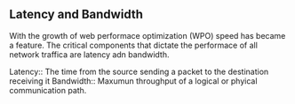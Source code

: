 ## Latency and Bandwidth

With the growth of web performace optimization (WPO) speed has became a feature.
The critical components that dictate the performace of all network traffica are
latency adn bandwidth.

Latency:: The time from the source sending a packet to the destination receiving it
Bandwidth:: Maxumun throughput of a logical or phyical communication path.
